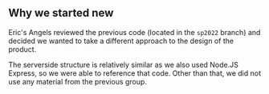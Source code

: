 ## Why we started new
Eric's Angels reviewed the previous code (located in the `sp2022` branch)
and decided we wanted to take a different approach to the design of the product.

The serverside structure is relatively similar as we also used Node.JS Express,
so we were able to reference that code. Other than that, we did not use any material
from the previous group.
